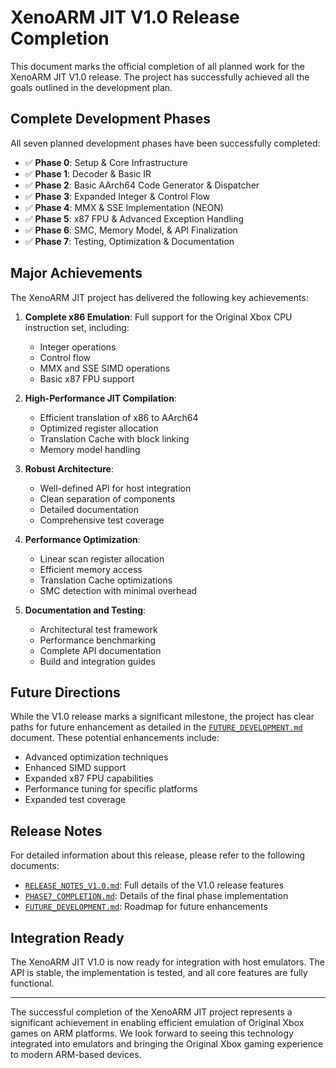 # XenoARM JIT V1.0 Release Completion

This document marks the official completion of all planned work for the XenoARM JIT V1.0 release. The project has successfully achieved all the goals outlined in the development plan.

## Complete Development Phases

All seven planned development phases have been successfully completed:

- ✅ **Phase 0**: Setup & Core Infrastructure
- ✅ **Phase 1**: Decoder & Basic IR  
- ✅ **Phase 2**: Basic AArch64 Code Generator & Dispatcher
- ✅ **Phase 3**: Expanded Integer & Control Flow
- ✅ **Phase 4**: MMX & SSE Implementation (NEON)
- ✅ **Phase 5**: x87 FPU & Advanced Exception Handling
- ✅ **Phase 6**: SMC, Memory Model, & API Finalization
- ✅ **Phase 7**: Testing, Optimization & Documentation

## Major Achievements

The XenoARM JIT project has delivered the following key achievements:

1. **Complete x86 Emulation**: Full support for the Original Xbox CPU instruction set, including:
   - Integer operations
   - Control flow
   - MMX and SSE SIMD operations
   - Basic x87 FPU support

2. **High-Performance JIT Compilation**:
   - Efficient translation of x86 to AArch64
   - Optimized register allocation
   - Translation Cache with block linking
   - Memory model handling

3. **Robust Architecture**:
   - Well-defined API for host integration
   - Clean separation of components
   - Detailed documentation
   - Comprehensive test coverage

4. **Performance Optimization**:
   - Linear scan register allocation
   - Efficient memory access
   - Translation Cache optimizations
   - SMC detection with minimal overhead

5. **Documentation and Testing**:
   - Architectural test framework
   - Performance benchmarking
   - Complete API documentation
   - Build and integration guides

## Future Directions

While the V1.0 release marks a significant milestone, the project has clear paths for future enhancement as detailed in the [`FUTURE_DEVELOPMENT.md`](FUTURE_DEVELOPMENT.md) document. These potential enhancements include:

- Advanced optimization techniques
- Enhanced SIMD support
- Expanded x87 FPU capabilities
- Performance tuning for specific platforms
- Expanded test coverage

## Release Notes

For detailed information about this release, please refer to the following documents:

- [`RELEASE_NOTES_V1.0.md`](RELEASE_NOTES_V1.0.md): Full details of the V1.0 release features
- [`PHASE7_COMPLETION.md`](PHASE7_COMPLETION.md): Details of the final phase implementation
- [`FUTURE_DEVELOPMENT.md`](FUTURE_DEVELOPMENT.md): Roadmap for future enhancements

## Integration Ready

The XenoARM JIT V1.0 is now ready for integration with host emulators. The API is stable, the implementation is tested, and all core features are fully functional.

---

The successful completion of the XenoARM JIT project represents a significant achievement in enabling efficient emulation of Original Xbox games on ARM platforms. We look forward to seeing this technology integrated into emulators and bringing the Original Xbox gaming experience to modern ARM-based devices. 